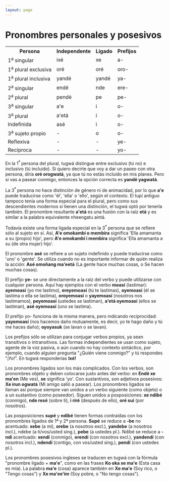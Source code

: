 ```yaml
---
layout: page
---
```


# Pronombres personales y posesivos 

<table style="align: center;">
  <tr>
    <th>Persona</th>
    <th>Independente</th>
    <th>Ligado</th>
    <th>Prefijos</th>
  </tr>
  
  <tr>
    <td>1<sup>a</sup> singular</td>
    <td>ixé</td>
    <td>xe</td>
    <td>a-</td>
  </tr>

  <tr>
    <td>1<sup>a</sup> plural exclusiva</td>
    <td>oré</td>
    <td>oré</td>
    <td>oro-</td>
  </tr>

  <tr>
    <td>1<sup>a</sup> plural inclusiva</td>
    <td>yandé</td>
    <td>yandé</td>
    <td>ya-</td>
  </tr>

  <tr>
    <td>2<sup>a</sup> singular</td>
    <td>endé</td>
    <td>nde</td>
    <td>ere-</td>
  </tr>

  <tr>
    <td>2<sup>a</sup> plural</td>
    <td>pendé</td>
    <td>pe</td>
    <td>pe-</td>
  </tr>

  <tr>
    <td>3<sup>a</sup> singular</td>
    <td>a'e</td>
    <td>i</td>
    <td>o-</td>
  </tr>

  <tr>
    <td>3<sup>a</sup> plural</td>
    <td>a'etá</td>
    <td>i</td>
    <td>o-</td>
  </tr>

  <tr>
    <td>Indefinida</td>
    <td>asé</td>
    <td>i</td>
    <td>o-</td>
  </tr>

  <tr>
    <td>3<sup>a</sup> sujeto propio</td>
    <td>-</td>
    <td>o</td>
    <td>o-</td>
  </tr>

  <tr>
    <td>Reflexiva</td>
    <td>-</td>
    <td>-</td>
    <td>ye-</td>
  </tr>

  <tr>
    <td>Recíproca</td>
    <td>-</td>
    <td>-</td>
    <td>yo-</td>
  </tr>

</table>

En la 1<sup>ª</sup> persona del plural, tugwá distingue entre exclusivo (tú no) e inclusivo (tú incluido). Si quiero decirte que voy a dar un paseo con otra persona, diría **oré orogwatá**, ya que tú no estás incluido en mis planes. Pero si vas a pasear conmigo, entonces la opción correcta es **yandé yagwatá**.

La 3<sup>ª</sup> persona no hace distinción de género ni de animacidad, por lo que **a'e** puede traducirse como 'él', 'ella' o 'ello', según el contexto. El tupí antiguo tampoco tenía una forma especial para el plural, pero como sus descendientes modernos sí tienen una distinción, el tugwá optó por tenerla también. El pronombre resultante **a'etá** es una fusión con la raíz **etá** y es similar a la palabra equivalente nheengatu aintá.

Todavía existe una forma ligada especial en la 3<sup>ª</sup> persona que se refiere sólo al sujeto en sí. Así, **A'e omokambí o membira** significa 'Ella amamanta a su (propio) hijo', pero **A'e omokambí i membira** significa 'Ella amamanta a su (de otra mujer) hijo'.

El pronombre **asé** se refiere a un sujeto indefinido y puede traducirse como 'uno' o 'gente'. Se utiliza cuando no es importante informar de quién realiza la acción: **Asé omoñang ma'eetá** (La gente hace muchas cosas, o Se hacen muchas cosas).

El prefijo **ye-** se une directamente a la raíz del verbo y puede utilizarse con cualquier persona. Aquí hay ejemplos con el verbo **moasí** (lastimar): **ayemoasí** (yo me lastimo), **ereyemoasí** (tú te lastimas), **oyemoasí** (él se lastima o ella se lastima), **oroyemoasí** o **yayemoasí** (nosotros nos lastimamos), **peyemoasí** (ustedes se lastiman), **a'etá oyemoasí** (ellos se lastiman), **asé oyemoasí** (uno se lastima).

El prefijo yo- funciona de la misma manera, pero indicando reciprocidad: **yayomoasí** (nos hacemos daño mutuamente, es decir, yo te hago daño y tú me haces daño); **oyoyasuk** (se lavan o se lavan).

Los prefijos sólo se utilizan para conjugar verbos propios, ya sean transitivos o intransitivos. Las formas independientes se usan como sujeto, agente de la voz pasiva, o aún cuando no hay contexto sintáctico, por ejemplo, cuando alguien pregunta "¿Quién viene conmigo?" y tú respondes "¡Yo!". En tugwá responderías **Ixé!**

Los pronombres ligados son los más complicados. Con los verbos, son pronombres objeto y deben colocarse justo antes del verbo: en **Endé xe ma'en** (Me ves), **xe** significa 'yo'. Con sustantivos, son adjetivos posesivos: **Xe irun ogwatá** (Mi amigo salió a pasear). Los pronombres ligados se llaman así porque siempre van unidos a un verbo siguiente (como objeto) o a un sustantivo (como poseedor). Siguen unidos a posposiciones: **xe ndibé** (conmigo), **nde resé** (sobre ti), **i riré** (después de ello), **oré suí** (por nosotros).

Las posposiciones **supé** y **ndibé** tienen formas contraídas con los pronombres ligados de 1ª y 2ª persona. **Supé** se reduce a **-be** no acentuado: **xebe** (a mí), **orebe** (a nosotros excl.), **yandebe** (a nosotros incl.), ndebe (a ti/vos/usted sing.), **pebe** (a ustedes pl.). Ndibé se reduce a **-ndí** acentuado: **xendí** (conmigo), **orendí** (con nosotros excl.), **yandendí** (con nosotros incl.), **ndendí** (contigo, con vos/usted sing.), **pendí** (con ustedes pl.).

Los pronombres posesivos ingleses se traducen en tugwá con la fórmula "pronombre ligado + **ma'e**", como en las frases **Ko oka xe ma'e** (Esta casa es mía). La palabra **ma'e** (cosa) aparece también en **Xe ma'e** (Soy rico, o "Tengo cosas") y **Xe ma'ee'im** (Soy pobre, o "No tengo cosas").

